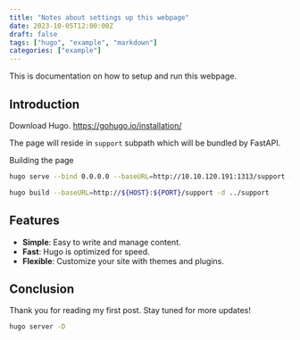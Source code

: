 ```yaml
---
title: "Notes about settings up this webpage"
date: 2023-10-05T12:00:00Z
draft: false
tags: ["hugo", "example", "markdown"]
categories: ["example"]
---
```


This is documentation on how to setup and run this webpage.

## Introduction

Download Hugo.
https://gohugo.io/installation/

The page will reside in `support` subpath which will be bundled by FastAPI.

Building the page
```bash
hugo serve --bind 0.0.0.0 --baseURL=http://10.10.120.191:1313/support --disableFastRender
```
```bash
hugo build --baseURL=http://${HOST}:${PORT}/support -d ../support
```

## Features

- **Simple**: Easy to write and manage content.
- **Fast**: Hugo is optimized for speed.
- **Flexible**: Customize your site with themes and plugins.

## Conclusion

Thank you for reading my first post. Stay tuned for more updates!

```bash
hugo server -D
```